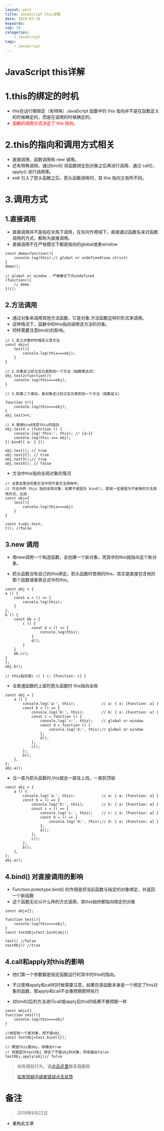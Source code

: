 ```yaml
---
layout: post
title: JavaScript this详解
date: 2019-07-16
keywords: 
top: 10
categories: 
    - JavaScript
tags:
    - JavaScript
---
```

# JavaScript this详解

# 1.this的绑定的时机
    
- this在运行期绑定（有特殊）JavaScript 函数中的 this 指向并不是在函数定义的时候确定的，而是在调用的时候确定的。
- <span style='color:red'>函数的调用方式决定了 this 指向。</span>

# 2.this的指向和调用方式相关
    
- 直接调用、函数调用和 new 调用。
- 还有特殊调用，通过bind() 将函数绑定到对象之后再进行调用、通过 call()、apply() 进行调用等。
- es6 引入了箭头函数之后，箭头函数调用时，其 this 指向又有所不同。

# 3.调用方式
    
## 1.直接调用
- 直接调用并不是指在全局下调用，在任何作用域下，直接通过函数名来对函数调用的方式，都称为直接调用。
- 直接调用不在严格模式下都是指向的global或者window

```
const demo=function(){
    console.log(this);// global or undefined(use strict)
}
demo();

// global or window ，严格模式下为undefined
(function(){
    // demo
}());
```

## 2.方法调用

- 通过对象来调用其他方法函数，它是对象.方法函数这样的形式来调用。
- 这种情况下，函数中的this指向调用该方法的对象。
- 同样需要注意bind()的影响。

```
// 1.定义对象的时候定义其方法
const obj={
    test(){
        console.log(this===obj);
    }
}

// 2.对象定义好之后为其附加一个方法（函数表达式）
obj.test2=function(){
    console.log(this===obj);
}

// 3.和第二个类似，是对象定义好之后为其附加一个方法（函数定义）

function t(){
    console.log(this===obj);
}
obj.test3=t;

// 4.使用bind改变this的指向
obj.test4 = (function () {
    console.log('this:', this); // {a:1}
    console.log(this === obj);
}).bind({ a: 1 });

obj.test(); // true
obj.test2(); // true
obj.test3();// true
obj.test4(); // false
```

- 方法中this指向全局对象的情况
```
// 注意这里说的是方法中而不是方法调用中。
// 方法中的 this 指向全局对象，如果不是因为 bind()，那就一定是因为不是用的方法调用方式，比如
const obj={
    test(){
        console.log(this===obj)
    }
}

const t=obj.test;
t(); //false
```

## 3.new 调用
- 用new调用一个构造函数，会创建一个新对象，而其中的this就指向这个新对象。


- 箭头函数没有自己的this绑定。箭头函数时使用的this，其实是直接包含他的那个函数或者表达式中的this。
```
const obj = {
a () {
    const a = () => {
        console.log(this);
    }
},
b () {
    const bb = {
        c () {
            const d = () => {
                console.log(this);
            }
            d();
        }
    }
    bb.c();
}
};
obj.b();

// this指向是c // { c: [Function: c] }

```

- 当普通函数的上层时箭头函数时 this指向全局
```
const obj = {
    a () {
        console.log('a:', this);            // a: { a: [Function: a] }
        const b = () => {
            console.log('b:', this);        // b: { a: [Function: a] }
            const c = function () {
                console.log('c:', this);    // global or window
                const d = function () {
                    console.log('d:', this);// global or window
                };
                d();
            };
            c();
        };
        b();
    },
};
obj.a();
```

- 当一直为箭头函数时,this就会一直往上找，一直到顶层
```
const obj = {
    a () {
        console.log('a:', this);            // a: { a: [Function: a] }
        const b = () => {
            console.log('b:', this);        // b: { a: [Function: a] }
            const c = () => {
                console.log('c:', this);    // c: { a: [Function: a] }
                const d = () => {
                    console.log('d:', this);// d: { a: [Function: a] }
                };
                d();
            };
            c();
        };
        b();
    },
};
obj.a();

```
## 4.bind() 对直接调用的影响

- Function.prototype.bind() 的作用是将当前函数与指定的对象绑定，并返回一个新函数
- 这个函数无论以什么样的方式调用，其this始终都指向绑定的对象

```
const obj={};

function test(){
    console.log(this===obj);
}
const testObj=test.bind(obj);

test() //false
testObj() //true
```

## 4.call和apply对this的影响

- 他们第一个参数都是指定函数运行时其中的this的指向。

- 不过使用apply和call的时候需要注意，如果目录函数本身是一个绑定了this对象的函数，那apply和call不会像预期那样执行
- 对bind()后的方法进行call或apply后this的结果不像预期一样


```
const obj={}
function test(){
    console.log(this===obj)
}

//绑定到一个新对象，而不是obj
const testObj=test.bind({});

// 期望this是obj，即输出true
// 但是因为testObj 绑定了不是obj的对象，所有输出false
testObj.apply(obj)// false
```

      
>如有侵权行为，请[点击这里](https://github.com/mattmengCooper/MattMeng_hexo/issues)联系我删除

>[如发现疑问或者错误点击反馈](https://github.com/mattmengCooper/MattMeng_hexo/issues)

# 备注

>2019年8月22日

- 重构此文章

